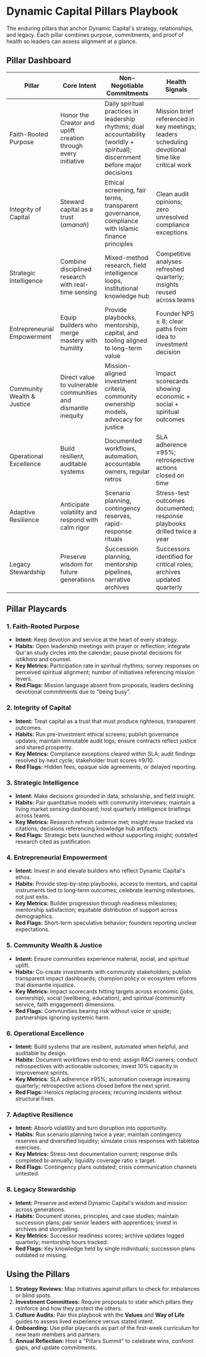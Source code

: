 # Dynamic Capital Pillars Playbook

The enduring pillars that anchor Dynamic Capital's strategy, relationships, and legacy. Each pillar combines purpose, commitments, and proof of health so leaders can assess alignment at a glance.

## Pillar Dashboard

| Pillar | Core Intent | Non-Negotiable Commitments | Health Signals |
| --- | --- | --- | --- |
| Faith-Rooted Purpose | Honor the Creator and uplift creation through every initiative | Daily spiritual practices in leadership rhythms; dual accountability (worldly + spiritual); discernment before major decisions | Mission brief referenced in key meetings; leaders scheduling devotional time like critical work |
| Integrity of Capital | Steward capital as a trust (_amanah_) | Ethical screening, fair terms, transparent governance, compliance with Islamic finance principles | Clean audit opinions; zero unresolved compliance exceptions |
| Strategic Intelligence | Combine disciplined research with real-time sensing | Mixed-method research, field intelligence loops, institutional knowledge hub | Competitive analyses refreshed quarterly; insights reused across teams |
| Entrepreneurial Empowerment | Equip builders who merge mastery with humility | Provide playbooks, mentorship, capital, and tooling aligned to long-term value | Founder NPS ≥ 8; clear paths from idea to investment decision |
| Community Wealth & Justice | Direct value to vulnerable communities and dismantle inequity | Mission-aligned investment criteria, community ownership models, advocacy for justice | Impact scorecards showing economic + social + spiritual outcomes |
| Operational Excellence | Build resilient, auditable systems | Documented workflows, automation, accountable owners, regular retros | SLA adherence ≥95%; retrospective actions closed on time |
| Adaptive Resilience | Anticipate volatility and respond with calm rigor | Scenario planning, contingency reserves, rapid-response rituals | Stress-test outcomes documented; response playbooks drilled twice a year |
| Legacy Stewardship | Preserve wisdom for future generations | Succession planning, mentorship pipelines, narrative archives | Successors identified for critical roles; archives updated quarterly |

## Pillar Playcards

### 1. Faith-Rooted Purpose
- **Intent:** Keep devotion and service at the heart of every strategy.
- **Habits:** Open leadership meetings with prayer or reflection; integrate Qur'an study circles into the calendar; pause pivotal decisions for _istikhara_ and counsel.
- **Key Metrics:** Participation rate in spiritual rhythms; survey responses on perceived spiritual alignment; number of initiatives referencing mission levers.
- **Red Flags:** Mission language absent from proposals; leaders declining devotional commitments due to "being busy".

### 2. Integrity of Capital
- **Intent:** Treat capital as a trust that must produce righteous, transparent outcomes.
- **Habits:** Run pre-investment ethical screens; publish governance updates; maintain immutable audit logs; ensure contracts reflect justice and shared prosperity.
- **Key Metrics:** Compliance exceptions cleared within SLA; audit findings resolved by next cycle; stakeholder trust scores ≥9/10.
- **Red Flags:** Hidden fees, opaque side agreements, or delayed reporting.

### 3. Strategic Intelligence
- **Intent:** Make decisions grounded in data, scholarship, and field insight.
- **Habits:** Pair quantitative models with community interviews; maintain a living market sensing dashboard; host quarterly intelligence briefings across teams.
- **Key Metrics:** Research refresh cadence met; insight reuse tracked via citations; decisions referencing knowledge hub artifacts.
- **Red Flags:** Strategic bets launched without supporting insight; outdated research cited as justification.

### 4. Entrepreneurial Empowerment
- **Intent:** Invest in and elevate builders who reflect Dynamic Capital's ethos.
- **Habits:** Provide step-by-step playbooks, access to mentors, and capital instruments tied to long-term outcomes; celebrate learning milestones, not just exits.
- **Key Metrics:** Builder progression through readiness milestones; mentorship satisfaction; equitable distribution of support across demographics.
- **Red Flags:** Short-term speculative behavior; founders reporting unclear expectations.

### 5. Community Wealth & Justice
- **Intent:** Ensure communities experience material, social, and spiritual uplift.
- **Habits:** Co-create investments with community stakeholders; publish transparent impact dashboards; champion policy or ecosystem reforms that dismantle injustice.
- **Key Metrics:** Impact scorecards hitting targets across economic (jobs, ownership), social (wellbeing, education), and spiritual (community service, faith engagement) dimensions.
- **Red Flags:** Communities bearing risk without voice or upside; partnerships ignoring systemic harm.

### 6. Operational Excellence
- **Intent:** Build systems that are resilient, automated when helpful, and auditable by design.
- **Habits:** Document workflows end-to-end; assign RACI owners; conduct retrospectives with actionable outcomes; invest 10% capacity in improvement sprints.
- **Key Metrics:** SLA adherence ≥95%; automation coverage increasing quarterly; retrospective actions closed before the next sprint.
- **Red Flags:** Heroics replacing process; recurring incidents without structural fixes.

### 7. Adaptive Resilience
- **Intent:** Absorb volatility and turn disruption into opportunity.
- **Habits:** Run scenario planning twice a year; maintain contingency reserves and diversified liquidity; simulate crisis responses with tabletop exercises.
- **Key Metrics:** Stress-test documentation current; response drills completed bi-annually; liquidity coverage ratio ≥ target.
- **Red Flags:** Contingency plans outdated; crisis communication channels untested.

### 8. Legacy Stewardship
- **Intent:** Preserve and extend Dynamic Capital's wisdom and mission across generations.
- **Habits:** Document stories, principles, and case studies; maintain succession plans; pair senior leaders with apprentices; invest in archives and storytelling.
- **Key Metrics:** Successor readiness scores; archive updates logged quarterly; mentorship hours tracked.
- **Red Flags:** Key knowledge held by single individuals; succession plans outdated or missing.

## Using the Pillars

1. **Strategy Reviews:** Map initiatives against pillars to check for imbalances or blind spots.
2. **Investment Committees:** Require proposals to state which pillars they reinforce and how they protect the others.
3. **Culture Audits:** Pair this playbook with the **Values** and **Way of Life** guides to assess lived experience versus stated intent.
4. **Onboarding:** Use pillar playcards as part of the first-week curriculum for new team members and partners.
5. **Annual Reflection:** Host a "Pillars Summit" to celebrate wins, confront gaps, and update commitments.
